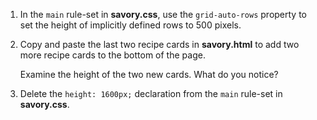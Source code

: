 1. In the `main` rule-set in **savory.css**, use the `grid-auto-rows` property to set the height of implicitly defined rows to 500 pixels.

2. Copy and paste the last two recipe cards in **savory.html** to add two more recipe cards to the bottom of the page.

   Examine the height of the two new cards. What do you notice?

3. Delete the `height: 1600px;` declaration from the `main` rule-set in **savory.css**.